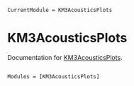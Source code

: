 ```@meta
CurrentModule = KM3AcousticsPlots
```

# KM3AcousticsPlots

Documentation for [KM3AcousticsPlots](https://github.com/mpirke/KM3AcousticsPlots.jl).

```@index
```

```@autodocs
Modules = [KM3AcousticsPlots]
```
